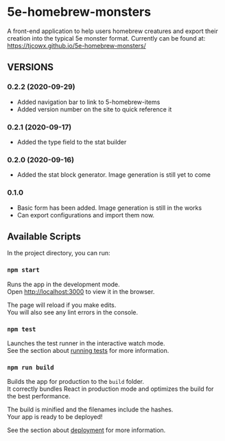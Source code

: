 # 5e-homebrew-monsters

A front-end application to help users homebrew creatures and export their creation into the typical 5e monster format.
Currently can be found at: https://tjcowx.github.io/5e-homebrew-monsters/

## VERSIONS

### 0.2.2 (2020-09-29)
- Added navigation bar to link to 5-homebrew-items
- Added version number on the site to quick reference it

### 0.2.1 (2020-09-17)
- Added the type field to the stat builder

### 0.2.0 (2020-09-16)
- Added the stat block generator. Image generation is still yet to come

### 0.1.0

- Basic form has been added. Image generation is still in the works
- Can export configurations and import them now.

## Available Scripts

In the project directory, you can run:

### `npm start`

Runs the app in the development mode.<br />
Open [http://localhost:3000](http://localhost:3000) to view it in the browser.

The page will reload if you make edits.<br />
You will also see any lint errors in the console.

### `npm test`

Launches the test runner in the interactive watch mode.<br />
See the section about [running tests](https://facebook.github.io/create-react-app/docs/running-tests) for more information.

### `npm run build`

Builds the app for production to the `build` folder.<br />
It correctly bundles React in production mode and optimizes the build for the best performance.

The build is minified and the filenames include the hashes.<br />
Your app is ready to be deployed!

See the section about [deployment](https://facebook.github.io/create-react-app/docs/deployment) for more information.
